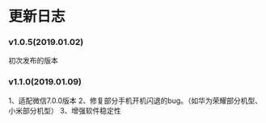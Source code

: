 # 更新日志
### v1.0.5(2019.01.02)
初次发布的版本
### v1.1.0(2019.01.09)
1、适配微信7.0.0版本
2、修复部分手机开机闪退的bug。（如华为荣耀部分机型、小米部分机型）
3、增强软件稳定性
